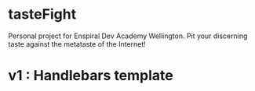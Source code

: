 # tasteFight
Personal project for Enspiral Dev Academy Wellington. Pit your discerning taste against the metataste of the Internet! 

# v1 : Handlebars template
